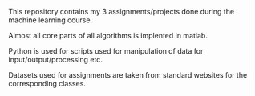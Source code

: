 

This repository contains my 3 assignments/projects done during the machine learning course.


Almost all core parts of all algorithms is implented in matlab. 


Python is used for scripts used for manipulation of data for input/output/processing etc.


Datasets used for assignments are taken from standard websites for the corresponding classes.





